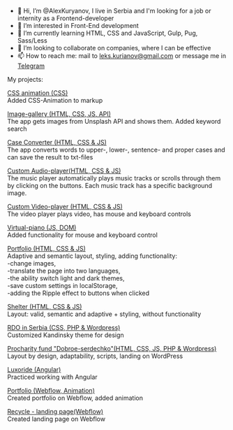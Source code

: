 - 👋 Hi, I’m @AlexKuryanov, I live in Serbia and I'm looking for a job or internity as a Frontend-developer
- 👀 I’m interested in Front-End development
- 🌱 I’m currently learning HTML, CSS and JavaScript, Gulp, Pug, Sass/Less
- 💞️ I’m looking to collaborate on companies, where I can be effective
- 📫 How to reach me: mail to leks.kurianov@gmail.com or message me in [Telegram](https://t.me/Xelruk)

My projects:

[CSS animation (CSS)](https://alexkuryanov.github.io/coursera/animation/)  
Added CSS-Animation to markup

[Image-gallery (HTML, CSS, JS, API)](https://rolling-scopes-school.github.io/alexkuryanov-JSFEPRESCHOOL2023Q2/image-gallery/)  
The app gets images from Unsplash API and shows them. Added keyword search

[Case Converter (HTML, CSS & JS)](https://alexkuryanov.github.io/Case-Converter1/Case%20Converter/task/src/)  
The app converts words to upper-, lower-, sentence- and proper cases and can save the result to txt-files

[Custom Audio-player(HTML, CSS & JS)](https://rolling-scopes-school.github.io/alexkuryanov-JSFEPRESCHOOL2023Q2/audio-player/)  
The music player automatically plays music tracks or scrolls through them by clicking on the buttons. Each music track has a specific background image. 

[Custom Video-player (HTML, CSS & JS)](https://rolling-scopes-school.github.io/alexkuryanov-JSFEPRESCHOOL/custom-video-player/)  
The video player plays video, has mouse and keyboard controls

[Virtual-piano (JS, DOM)](https://rolling-scopes-school.github.io/alexkuryanov-JSFE2021Q1/virtual-piano)  
Added functionality for mouse and keyboard control

[Portfolio (HTML, CSS & JS)](https://rolling-scopes-school.github.io/alexkuryanov-JSFEPRESCHOOL/portfolio)  
Adaptive and semantic layout, styling, adding functionality:  
-change images,  
-translate the page into two languages,   
-the ability switch light and dark themes,   
-save custom settings in localStorage,   
-adding the Ripple effect to buttons when clicked  

[Shelter (HTML, CSS & JS)](https://rolling-scopes-school.github.io/alexkuryanov-JSFE2022Q1/shelter/pages/pets/index.html)  
Layout: valid, semantic and adaptive + styling, without functionality

[RDO in Serbia (CSS, PHP & Wordpress)](https://rdo.rs/site/)  
Сustomized Kandinsky theme for design 

[Procharity fund "Dobroe-serdechko"(HTML, CSS, JS, PHP & Wordpress)](https://доброе-сердечко.рф/)  
Layout by design, adaptability, scripts, landing on WordPress

[Luxoride (Angular)](https://alexkuryanov.github.io/luxorides-app/)  
Practiced working with Angular

[Portfolio (Webflow, Animation)](https://lexs-portfolio-07efce.webflow.io/)  
Created portfolio on Webflow, added animation

[Recycle - landing page(Webflow)](https://recycle-0ff1b1.webflow.io/)  
Created landing page on Webflow
